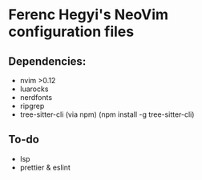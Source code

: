 # Ferenc Hegyi's NeoVim configuration files
## Dependencies:
- nvim >0.12
- luarocks
- nerdfonts
- ripgrep
- tree-sitter-cli (via npm) (npm install -g tree-sitter-cli)

## To-do
- lsp
- prettier & eslint
